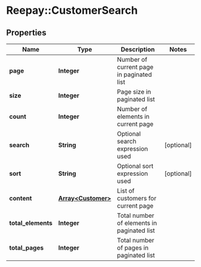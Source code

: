 # Reepay::CustomerSearch

## Properties
Name | Type | Description | Notes
------------ | ------------- | ------------- | -------------
**page** | **Integer** | Number of current page in paginated list | 
**size** | **Integer** | Page size in paginated list | 
**count** | **Integer** | Number of elements in current page | 
**search** | **String** | Optional search expression used | [optional] 
**sort** | **String** | Optional sort expression used | [optional] 
**content** | [**Array&lt;Customer&gt;**](Customer.md) | List of customers for current page | 
**total_elements** | **Integer** | Total number of elements in paginated list | 
**total_pages** | **Integer** | Total number of pages in paginated list | 


